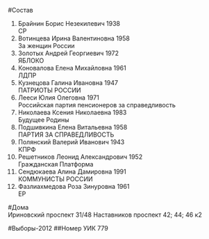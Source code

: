 #Состав
1. Брайнин Борис Незекилевич 1938   
    СР
2. Вотинцева Ирина Валентиновна 1958   
    За женщин России
3. Золотых Андрей Георгиевич 1972   
    ЯБЛОКО
4. Коновалова Елена Михайловна 1961   
    ЛДПР
5. Кузнецова Галина Ивановна 1947   
    ПАТРИОТЫ РОССИИ
6. Лееси Юлия Олеговна 1971   
    Российская партия пенсионеров за справедливость
7. Николаева Ксения Николаевна 1983   
    Будущее Родины
8. Подшивкина Елена Витальевна 1958   
    ПАРТИЯ ЗА СПРАВЕДЛИВОСТЬ
9. Полянский Валерий Иванович 1943   
    КПРФ
10. Решетников Леонид Александрович 1952   
    Гражданская Платформа
11. Сендюкаева Алина Дамировна 1991   
    КОММУНИСТЫ РОССИИ
12. Фазлиахмедова Роза Зинуровна 1961   
    ЕР

#Дома  
Ириновский проспект 31/48 Наставников проспект 42; 44; 46 к2

#Выборы-2012
##Номер УИК
779
